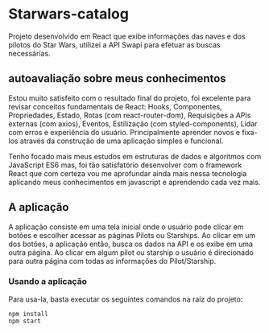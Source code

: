 # Starwars-catalog
Projeto desenvolvido em React que exibe informações das naves e dos pilotos do Star Wars, utilizei a API Swapi para efetuar as buscas necessárias.

## autoavaliação sobre meus conhecimentos
Estou muito satisfeito com o resultado final do projeto, foi excelente para revisar conceitos fundamentais de React: Hooks, Componentes, Propriedades, Estado, Rotas (com react-router-dom), Requisições a APIs externas (com axios), Eventos, Estilização (com styled-components), Lidar com erros e experiência do usuário. Principalmente aprender novos e fixa-los através da construção de uma aplicação simples e funcional.

Tenho focado mais meus estudos em estruturas de dados e algoritmos com JavaScript ES6 mas, foi tão satisfatório desenvolver com o framework React que com certeza vou me aprofundar ainda mais nessa tecnologia aplicando meus conhecimentos em javascript e aprendendo cada vez mais.

## A aplicação
A aplicação consiste em uma tela inicial onde o usuário pode clicar em botões e escolher acessar as páginas Pilots ou Starships. Ao clicar em um dos botões, a aplicação então, busca os dados na API e os exibe em uma outra página. Ao clicar em algum pilot ou starship o usuário é direcionado para outra página com todas as informações do Pilot/Starship.

### Usando a aplicação
Para usa-la, basta executar os seguintes comandos na raíz do projeto:
```
npm install
npm start
```
